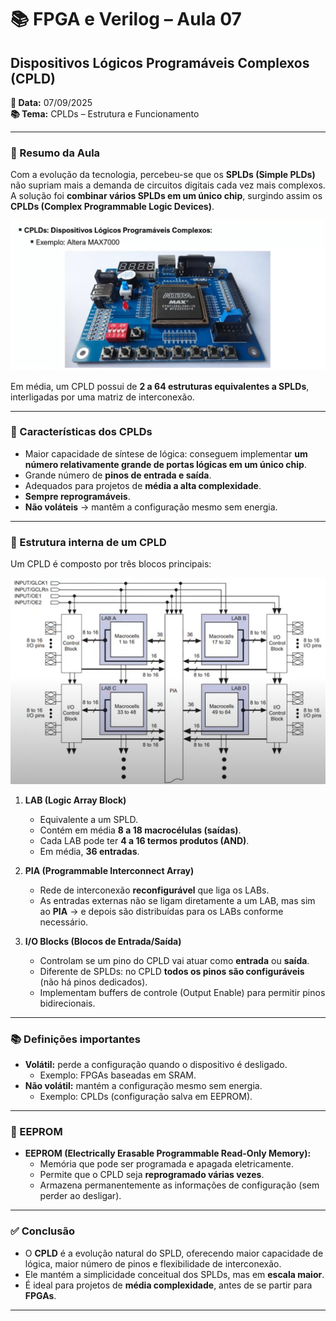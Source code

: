 # 📚 FPGA e Verilog – Aula 07  
## Dispositivos Lógicos Programáveis Complexos (CPLD)  

**📅 Data:** 07/09/2025  
**📚 Tema:** CPLDs – Estrutura e Funcionamento  

---

### 📖 Resumo da Aula
Com a evolução da tecnologia, percebeu-se que os **SPLDs (Simple PLDs)** não supriam mais a demanda de circuitos digitais cada vez mais complexos.  
A solução foi **combinar vários SPLDs em um único chip**, surgindo assim os **CPLDs (Complex Programmable Logic Devices)**.  

![Placa CPLD Altera MAX7000](./Aulas/imagens/cpld-placa.png)  

Em média, um CPLD possui de **2 a 64 estruturas equivalentes a SPLDs**, interligadas por uma matriz de interconexão.  

---

### 🔎 Características dos CPLDs
- Maior capacidade de síntese de lógica: conseguem implementar **um número relativamente grande de portas lógicas em um único chip**.  
- Grande número de **pinos de entrada e saída**.  
- Adequados para projetos de **média a alta complexidade**.  
- **Sempre reprogramáveis**.  
- **Não voláteis** → mantêm a configuração mesmo sem energia.  

---

### 📌 Estrutura interna de um CPLD
Um CPLD é composto por três blocos principais:

![Arquitetura interna CPLD](./Aulas/imagens/cpld-arquitetura.png)  

1. **LAB (Logic Array Block)**  
   - Equivalente a um SPLD.  
   - Contém em média **8 a 18 macrocélulas (saídas)**.  
   - Cada LAB pode ter **4 a 16 termos produtos (AND)**.  
   - Em média, **36 entradas**.  

2. **PIA (Programmable Interconnect Array)**  
   - Rede de interconexão **reconfigurável** que liga os LABs.  
   - As entradas externas não se ligam diretamente a um LAB, mas sim ao **PIA** → e depois são distribuídas para os LABs conforme necessário.  

3. **I/O Blocks (Blocos de Entrada/Saída)**  
   - Controlam se um pino do CPLD vai atuar como **entrada** ou **saída**.  
   - Diferente de SPLDs: no CPLD **todos os pinos são configuráveis** (não há pinos dedicados).  
   - Implementam buffers de controle (Output Enable) para permitir pinos bidirecionais.  

---

### 📚 Definições importantes
- **Volátil:** perde a configuração quando o dispositivo é desligado.  
  - Exemplo: FPGAs baseadas em SRAM.  
- **Não volátil:** mantém a configuração mesmo sem energia.  
  - Exemplo: CPLDs (configuração salva em EEPROM).  

---

### 💾 EEPROM
- **EEPROM (Electrically Erasable Programmable Read-Only Memory):**  
  - Memória que pode ser programada e apagada eletricamente.  
  - Permite que o CPLD seja **reprogramado várias vezes**.  
  - Armazena permanentemente as informações de configuração (sem perder ao desligar).  

---

### ✅ Conclusão
- O **CPLD** é a evolução natural do SPLD, oferecendo maior capacidade de lógica, maior número de pinos e flexibilidade de interconexão.  
- Ele mantém a simplicidade conceitual dos SPLDs, mas em **escala maior**.  
- É ideal para projetos de **média complexidade**, antes de se partir para **FPGAs**.  

---
